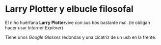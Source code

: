 # Larry Plotter y elbucle filosofal
El niño huérfana **Larry Plotter**vive con sus tíos bastante mal.
(le obligan hacer usar *Internet Explorer*)

Tiene unos *Google Glasses* redondas y una cicatriz de un usb en la frente.